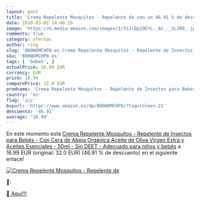 ```yaml
---
layout: post
title: 'Crema Repelente Mosquitos - Repelente de con un 46.91 % de descuento'
date: 2020-03-02 14:40:16
image: 'https://m.media-amazon.com/images/I/51JcDp2OEYL._AC_._SL200_.jpg'
comments: true
category: ofertas
author: ring
slug: 'B00WOMCHP8-es Crema Repelente Mosquitos - Repelente de Insectos para...'
sku: 'B00WOMCHP8-es'
tags: [ 'bebés', ]
actualPrice: 16.99 EUR
currency: EUR
price: 16.99
comparePrice: 32.0 EUR
prodname: 'Crema Repelente Mosquitos - Repelente de Insectos para Bebés - Con Cera de Abeja Orgánica  Aceite de Oliva Virgen Extra y Aceites Esenciales - 50ml - Sin DEET - Adecuado para niños y bebés'
country: 'es'
flag: '🇪🇸'
buyurl: 'https://www.amazon.es/dp/B00WOMCHP8/?tag=tolees-21'
descuento: '46.91'
average: '16.99'
---
```


En este momento está [Crema Repelente Mosquitos - Repelente de Insectos para Bebés - Con Cera de Abeja Orgánica  Aceite de Oliva Virgen Extra y Aceites Esenciales - 50ml - Sin DEET - Adecuado para niños y bebés](https://www.amazon.es/dp/B00WOMCHP8/?tag=tolees-21) a 16.99 EUR (original: 32.0 EUR) (46.91 %  de descuento) en el siguiente enlace!

[![Crema Repelente Mosquitos - Repelente de](https://m.media-amazon.com/images/I/51JcDp2OEYL._AC_._SL200_.jpg)](https://www.amazon.es/dp/B00WOMCHP8/?tag=tolees-21)

🔎:


[🛒 Aquí!!!](https://www.amazon.es/dp/B00WOMCHP8/?tag=tolees-21)
